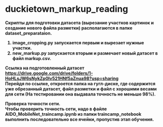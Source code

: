 # duckietown_markup_reading

<b /> Скрипты для подготовки датасета <b /> (вырезание участков картинок и создание нового файла разметки) располагаются в папке dataset_preparataion.
1. image_cropping.py запускается первым и вырезает нужные участки. <br /> 
2. new_markup.py запускается вторым и размечает новый датасет в файл markup.csv. <br />

Ссылка на подготовленный датасет https://drive.google.com/drive/folders/1-HoHLsJW6sNykZp0lv521HNf5aZnua98?usp=sharing <br />
Перейдя по ссылке, откроется папка на гугл-диске, где содержится уже обрезанный датасет, файл разметки и файл с хорошими весами для сети (На тестировании она выдавала точность не меньше 98%). <br />



Проверка точности сети. <br />
Чтобы проверить точность сети, надо в файле AIDO_MobileNet_traincamp.ipynb из папки traincamp_notebook выполнить последовательно все ячейки, пропустив этап обучения.
